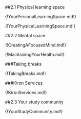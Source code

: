 ##2.1 Physical learning space

{!YourPersonalLearningSpace.md!}

{!YourPhysicalLearningSpace.md!}

##2.2 Mental space

{!CreatingAFocusedMind.md!}

{!MaintainingYourHealth.md!}

###Taking breaks

{!TakingBreaks.md!}

###Kiron Services

{!KironServices.md!}

##2.3 Your study community  

{!YourStudyCommunity.md!}
